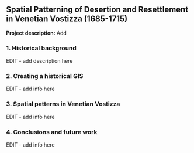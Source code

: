 ## Spatial Patterning of Desertion and Resettlement in Venetian Vostizza (1685-1715)

**Project description:** Add

### 1. Historical background

EDIT - add description here

### 2. Creating a historical GIS

EDIT - add info here

### 3. Spatial patterns in Venetian Vostizza

EDIT - add info here

### 4. Conclusions and future work
EDIT - add info here
